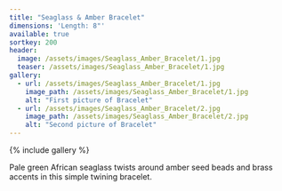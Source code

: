 ```yaml
---
title: "Seaglass & Amber Bracelet"
dimensions: 'Length: 8"'
available: true
sortkey: 200
header:
  image: /assets/images/Seaglass_Amber_Bracelet/1.jpg
  teaser: /assets/images/Seaglass_Amber_Bracelet/1.jpg
gallery:
  - url: /assets/images/Seaglass_Amber_Bracelet/1.jpg
    image_path: /assets/images/Seaglass_Amber_Bracelet/1.jpg
    alt: "First picture of Bracelet"
  - url: /assets/images/Seaglass_Amber_Bracelet/2.jpg
    image_path: /assets/images/Seaglass_Amber_Bracelet/2.jpg
    alt: "Second picture of Bracelet"
---
```



{% include gallery %}


Pale green African seaglass twists around amber seed beads and brass accents in this simple twining bracelet.